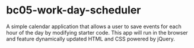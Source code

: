 # bc05-work-day-scheduler
A simple calendar application that allows a user to save events for each hour of the day by modifying starter code. This app will run in the browser and feature dynamically updated HTML and CSS powered by jQuery.
